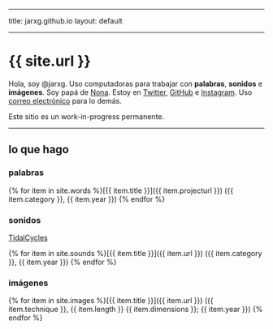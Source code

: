 
---

title: jarxg.github.io
layout: default

---

# {{ site.url }}

Hola, soy @jarxg. Uso computadoras para trabajar con **palabras**, **sonidos** e **imágenes**. Soy papá de [Nona](assets/nona.jpg). Estoy en [Twitter](https://www.twitter.com/jarxg/), [GitHub](https://github.com/jarxg/) e [Instagram](https://www.instagram.com/jarxg/). Uso [correo electrónico](mailto:jarg1985@gmail.com) para lo demás.

Este sitio es un work-in-progress permanente.

<!--
---

## blog

{% for item in site.posts %}[{{ item.date | date: "%Y-%m-%d" }} {{ item.category }}: **{{ item.title }}**]({{ item.url}}).
{{ item.synopsis }}
{% endfor %}
-->
---

## lo que hago

### palabras

{% for item in site.words %}[{{ item.title }}]({{ item.projecturl }}) ({{ item.category }}, {{ item.year }})
{% endfor %}

### sonidos

[TidalCycles](https://github.com/jarxg/tidal-sketchbook)

{% for item in site.sounds %}[{{ item.title }}]({{ item.url }}) ({{ item.category }}, {{ item.year }})
{% endfor %}

### imágenes

{% for item in site.images %}[{{ item.title }}]({{ item.url }}) ({{ item.technique }}, {{ item.length }} {{ item.dimensions }}; {{ item.year }})
{% endfor %}
